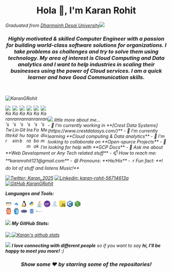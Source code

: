 <h1 align="center">Hola 👋, I'm Karan Rohit</h1>

<p><em>Graduated from <a href="https://www.ddu.ac.in/">Dharmsinh Desai University</a><img src="https://media.giphy.com/media/WUlplcMpOCEmTGBtBW/giphy.gif" width="30">
  <br/>

<h3 align="center">Highly motivated & skilled Computer Engineer with a passion for building world-class software solutions for organizations. I take problems as challenges and try to solve them using technology. My area of interest is Cloud Computing and Data analytics and I want to help industries in scaling their businesses using the power of Cloud services. I am a quick learner and have Good Communication skills.</h3>

<br/>

<p align="left"> <img src="https://komarev.com/ghpvc/?username=KaranGRohit&label=Views&color=blue&style=plastic" alt="KaranGRohit" /> </p>

<a href="https://twitter.com/Karan_2025">
  <img align="left" alt="Karan's Twitter" width="22px" src="https://cdn.jsdelivr.net/npm/simple-icons@v3/icons/twitter.svg" />
</a>
<a href="https://linkedin.com/in/karan-rohit-56714613a/">
  <img align="left" alt="Karan's Linkdein" width="22px" src="https://cdn.jsdelivr.net/npm/simple-icons@v3/icons/linkedin.svg" />
</a>
<a href="https://github.com/KaranGRohit">
  <img align="left" alt="Karan's Github" width="22px" src="https://cdn.jsdelivr.net/npm/simple-icons@v3/icons/github.svg" />
</a>
<a href="https://instagram.com/karan_rohit.101/">
  <img align="left" alt="Karan's Instagram" width="22px" src="https://cdn.jsdelivr.net/npm/simple-icons@v3/icons/instagram.svg" />
</a>
<a href="https://www.facebook.com/karanrohit121/">
  <img align="left" alt="Karan's Facebook" width="22px" src="https://cdn.jsdelivr.net/npm/simple-icons@v3/icons/facebook.svg" />
</a>
<a href="https://medium.com/@karangrohit">
  <img align="left" alt="Karan's Medium" width="22px" src="https://cdn.jsdelivr.net/npm/simple-icons@v3/icons/medium.svg" />
</a>

<br/>
<br/>
<img src="https://media.giphy.com/media/VgCDAzcKvsR6OM0uWg/giphy.gif" width="50"> little more about me...
<br/>
- 🔭 I’m currently working in **[Crest Data Systems](https://www.crestdatasys.com/)**
- 🌱 I’m currently learning **Cloud computing & Data analytics**
- 👯 I’m looking to collaborate on **Open-spurce Projects**
- 🤔 I’m looking for help with **GCP Docs**
- 💬 Ask me about **Web Development or Any Tech related stuff**
- 📫 How to reach me: **karanrohit121@gmail.com**
- 😄 Pronouns: **He/His**
- ⚡ Fun fact: **I do lot of stuff and listens Music!**

[![Twitter: Karan_2025](https://img.shields.io/twitter/follow/Karan_2025?style=social)](https://twitter.com/Karan_2025)
[![Linkedin: karan-rohit-56714613a](https://img.shields.io/badge/-KaranGRohit-blue?style=flat-square&logo=Linkedin&logoColor=white&link=https://www.linkedin.com/in/karan-rohit-56714613a/)](https://www.linkedin.com/in/karan-rohit-56714613a/)
[![GitHub KaranGRohit](https://img.shields.io/github/followers/KaranGRohit?label=follow&style=social)](https://github.com/KaranGRohit)


**Languages and Tools:**  

<code><img height="20" src="https://raw.githubusercontent.com/github/explore/80688e429a7d4ef2fca1e82350fe8e3517d3494d/topics/aws/aws.png"></code>
<code><img height="20" src="https://raw.githubusercontent.com/github/explore/80688e429a7d4ef2fca1e82350fe8e3517d3494d/topics/azure/azure.png"></code>
<code><img height="20" src="https://raw.githubusercontent.com/github/explore/80688e429a7d4ef2fca1e82350fe8e3517d3494d/topics/linux/linux.png"></code>
<code><img height="20" src="https://raw.githubusercontent.com/github/explore/80688e429a7d4ef2fca1e82350fe8e3517d3494d/topics/python/python.png"></code>
<code><img height="20" src="https://raw.githubusercontent.com/github/explore/80688e429a7d4ef2fca1e82350fe8e3517d3494d/topics/java/java.png"></code>
<code><img height="20" src="https://raw.githubusercontent.com/github/explore/80688e429a7d4ef2fca1e82350fe8e3517d3494d/topics/dotnet/dotnet.png"></code>
<code><img height="20" src="https://raw.githubusercontent.com/github/explore/80688e429a7d4ef2fca1e82350fe8e3517d3494d/topics/c/c.png"></code>
<code><img height="20" src="https://raw.githubusercontent.com/github/explore/80688e429a7d4ef2fca1e82350fe8e3517d3494d/topics/javascript/javascript.png"></code>
<code><img height="20" src="https://raw.githubusercontent.com/github/explore/80688e429a7d4ef2fca1e82350fe8e3517d3494d/topics/cpp/cpp.png"></code>
<code><img height="20" src="https://raw.githubusercontent.com/github/explore/80688e429a7d4ef2fca1e82350fe8e3517d3494d/topics/nodejs/nodejs.png"></code>  
<code><img height="20" src="https://raw.githubusercontent.com/github/explore/80688e429a7d4ef2fca1e82350fe8e3517d3494d/topics/html/html.png"></code>
<code><img height="20" src="https://raw.githubusercontent.com/github/explore/80688e429a7d4ef2fca1e82350fe8e3517d3494d/topics/css/css.png"></code>
<code><img height="20" src="https://raw.githubusercontent.com/github/explore/80688e429a7d4ef2fca1e82350fe8e3517d3494d/topics/php/php.png"></code>
<code><img height="20" src="https://raw.githubusercontent.com/github/explore/80688e429a7d4ef2fca1e82350fe8e3517d3494d/topics/sql/sql.png"></code>
<code><img height="20" src="https://raw.githubusercontent.com/github/explore/80688e429a7d4ef2fca1e82350fe8e3517d3494d/topics/mongodb/mongodb.png"></code>


<img src="https://media.giphy.com/media/cj87CxfRtrUifF3Ryk/giphy.gif" width="40"> **My GitHub Stats:** 
<br/>
<br/>
<a href="https://github.com/KaranGRohit">
  <img align="center" src="https://github-readme-stats.vercel.app/api/top-langs/?username=KaranGRohit&theme=light&hide_langs_below=1" />
</a>
<a href="https://github.com/KaranGRohit">
 <img align="center" src="https://github-readme-stats.vercel.app/api?username=KaranGRohit&show_icons=true&theme=light&line_height=27" alt="Karan's github stats"/>
</a>

<img src="https://media.giphy.com/media/LnQjpWaON8nhr21vNW/giphy.gif" width="60"> <em><b>I love connecting with different people</b> so if you want to say <b>hi, I'll be happy to meet you more!</b> :)</em>

<div align="center">

### Show some ❤️ by starring some of the repositories!

</div>

